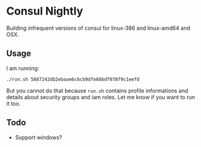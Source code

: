 # Consul Nightly

Building infrequent versions of consul for linux-386 and linux-amd64 and OSX.

## Usage

I am running:

```
./run.sh 5887242db2ebaae6c6cb9dfe68bdf078f9c1eefd
```

But you cannot do that because `run.sh` contains profile informations and details about security groups and iam roles. Let me know if you want to run it too.

## Todo

* Support windows?
